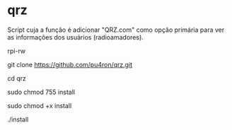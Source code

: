 # qrz
Script cuja a função é adicionar "QRZ.com" como opção primária para ver as informações dos usuários (radioamadores).


rpi-rw

git clone https://github.com/pu4ron/qrz.git

cd qrz

sudo chmod 755 install

sudo chmod +x install

./install


